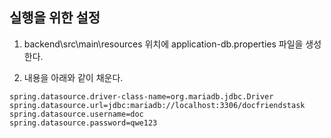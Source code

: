 ## 실행을 위한 설정

1. backend\src\main\resources 위치에 application-db.properties 파일을 생성한다.

2. 내용을 아래와 같이 채운다.

```properties
spring.datasource.driver-class-name=org.mariadb.jdbc.Driver
spring.datasource.url=jdbc:mariadb://localhost:3306/docfriendstask
spring.datasource.username=doc
spring.datasource.password=qwe123
```